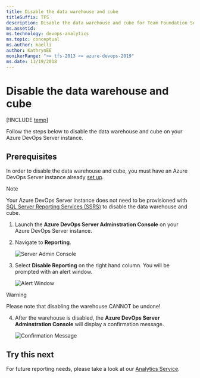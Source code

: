 ```yaml
---
title: Disable the data warehouse and cube
titleSuffix: TFS
description: Disable the data warehouse and cube for Team Foundation Server 
ms.assetid:   
ms.technology: devops-analytics
ms.topic: conceptual
ms.author: kaelli
author: KathrynEE
monikerRange: ">= tfs-2013 <= azure-devops-2019" 
ms.date: 11/19/2018
---
```


# Disable the data warehouse and cube

[!INCLUDE [temp](../includes/tfs-report-platform-version.md)]

Follow the steps below to disable the data warehouse and cube on your Azure DevOps Server instance.

<a id="prerequisites"> </a>

## Prerequisites

In order to disable the data warehouse and cube, you must have an Azure DevOps Server instance already [set up](/azure/devops/server/install/get-started).

> [!NOTE]  
> Your Azure DevOps Server instance does not need to be provisioned with [SQL Server Reporting Services (SSRS)](https://docs.microsoft.com/azure/devops/report/sql-reports/?view=tfs-2018) to disable the data warehouse and cube.

1.  Launch the **Azure DevOps Server Adminstration Console** on your Azure DevOps Server instance.
2.  Navigate to **Reporting**.

    ![Server Admin Console](./media/Server-Console.png)

3.  Select **Disable Reporting** on the right hand column. You will be prompted with an alert window.

    ![Alert Window](./media/Disable-Dialog.png)

> [!WARNING]  
> Please note that disabling the warehouse CANNOT be undone!

4.  After the warehouse is disabled, the **Azure DevOps Server Adminstration Console** will display a confirmation message.

    ![Confirmation Message](./media/Warehouse-Disabled.png)

## Try this next

For future reporting needs, please take a look at our [Analytics Service](../powerbi/what-is-analytics.md).

